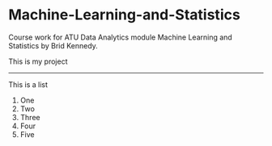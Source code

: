 # Machine-Learning-and-Statistics

Course work for ATU Data Analytics module Machine Learning and Statistics by Brid Kennedy.

This is my project

***

This is a list

1. One
2. Two
3. Three
4. Four
5. Five
